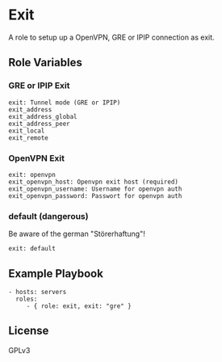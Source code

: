 Exit
============

A role to setup up a OpenVPN, GRE or IPIP connection as exit.


Role Variables
--------------

### GRE or IPIP Exit

    exit: Tunnel mode (GRE or IPIP)
    exit_address
    exit_address_global
    exit_address_peer
    exit_local
    exit_remote

### OpenVPN Exit

    exit: openvpn
    exit_openvpn_host: Openvpn exit host (required)
    exit_openvpn_username: Username for openvpn auth
    exit_openvpn_password: Passwort for openvpn auth

### default (dangerous)

Be aware of the german "Störerhaftung"!

    exit: default


Example Playbook
----------------

    - hosts: servers
      roles:
         - { role: exit, exit: "gre" }

License
-------

GPLv3
